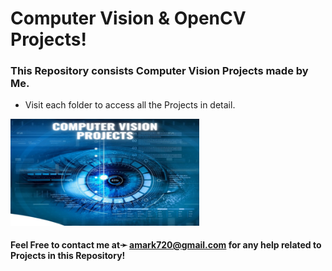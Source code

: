 # Computer Vision & OpenCV Projects!


### This Repository consists Computer Vision Projects made by Me.

* Visit each folder to access all the Projects in detail.

<img src="https://github.com/amark720/Amar-kumar/blob/master/ScreenShots/ComputerVision_Banner.png" alt="Landing Page" height="20%" width="60%">

#### Feel Free to contact me at➛ amark720@gmail.com for any help related to Projects in this Repository!
